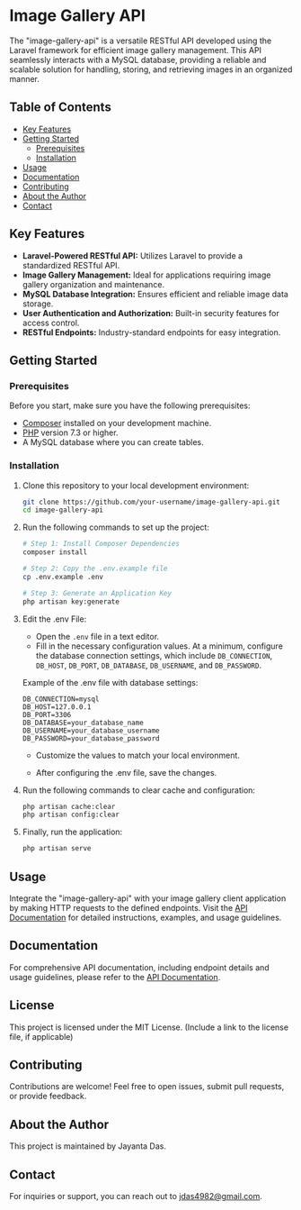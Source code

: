 # Image Gallery API

The "image-gallery-api" is a versatile RESTful API developed using the Laravel framework for efficient image gallery management. This API seamlessly interacts with a MySQL database, providing a reliable and scalable solution for handling, storing, and retrieving images in an organized manner.

## Table of Contents

- [Key Features](#key-features)
- [Getting Started](#getting-started)
  - [Prerequisites](#prerequisites)
  - [Installation](#installation)
- [Usage](#usage)
- [Documentation](#documentation)
- [Contributing](#contributing)
- [About the Author](#about-the-author)
- [Contact](#contact)

## Key Features

- **Laravel-Powered RESTful API:** Utilizes Laravel to provide a standardized RESTful API.
- **Image Gallery Management:** Ideal for applications requiring image gallery organization and maintenance.
- **MySQL Database Integration:** Ensures efficient and reliable image data storage.
- **User Authentication and Authorization:** Built-in security features for access control.
- **RESTful Endpoints:** Industry-standard endpoints for easy integration.

## Getting Started

### Prerequisites

Before you start, make sure you have the following prerequisites:

- [Composer](https://getcomposer.org/) installed on your development machine.
- [PHP](https://www.php.net/) version 7.3 or higher.
- A MySQL database where you can create tables.

### Installation

1. Clone this repository to your local development environment:

   ```bash
   git clone https://github.com/your-username/image-gallery-api.git
   cd image-gallery-api
   ```

2. Run the following commands to set up the project:

    ```bash
    # Step 1: Install Composer Dependencies
    composer install

    # Step 2: Copy the .env.example file
    cp .env.example .env

    # Step 3: Generate an Application Key
    php artisan key:generate
    ```

3. Edit the .env File:
    - Open the `.env` file in a text editor.
    - Fill in the necessary configuration values. At a minimum, configure the database connection settings, which include `DB_CONNECTION`, `DB_HOST`, `DB_PORT`, `DB_DATABASE`, `DB_USERNAME`, and `DB_PASSWORD`.

    Example of the .env file with database settings:
    ```plaintext
    DB_CONNECTION=mysql
    DB_HOST=127.0.0.1
    DB_PORT=3306
    DB_DATABASE=your_database_name
    DB_USERNAME=your_database_username
    DB_PASSWORD=your_database_password
    ```
    - Customize the values to match your local environment.

    - After configuring the .env file, save the changes.

4. Run the following commands to clear cache and configuration:
    ```bash
    php artisan cache:clear
    php artisan config:clear
    ```
5. Finally, run the application:
    ```bash
    php artisan serve
    ```

## Usage

Integrate the "image-gallery-api" with your image gallery client application by making HTTP requests to the defined endpoints. Visit the [API Documentation](www.google.com) for detailed instructions, examples, and usage guidelines.

## Documentation

For comprehensive API documentation, including endpoint details and usage guidelines, please refer to the [API Documentation](www.google.com).

## License

This project is licensed under the MIT License. (Include a link to the license file, if applicable)

## Contributing

Contributions are welcome! Feel free to open issues, submit pull requests, or provide feedback.

## About the Author

This project is maintained by Jayanta Das.

## Contact

For inquiries or support, you can reach out to jdas4982@gmail.com.
